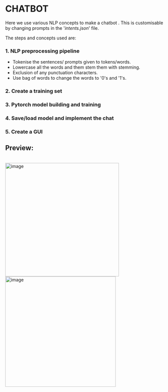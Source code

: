 # CHATBOT 

Here we use various NLP concepts to make a chatbot . This is customisable by changing prompts in the '*intents.json*' file. 

The steps and concepts used are:

### 1. NLP preprocessing pipeline
- Tokenise the sentences/ prompts given to tokens/words.
- Lowercase all the words and them stem them with stemming.
- Exclusion of any punctuation characters.
- Use bag of words to change the words to '0's and '1's.

### 2. Create a training set 

### 3. Pytorch model building and training

### 4. Save/load model and implement the chat

### 5. Create a GUI

<h2>Preview:</h2><br>
<img width="360" alt="image" src="https://github.com/Raiza-02/Chat-bot/assets/89463672/6716c2dd-0dbc-480f-93e4-8154ab5bef13">
<img width="350" alt="image" src="https://github.com/Raiza-02/Chat-bot/assets/89463672/d7bcd194-508d-4de6-a5e7-c4fea9b80fc7">






